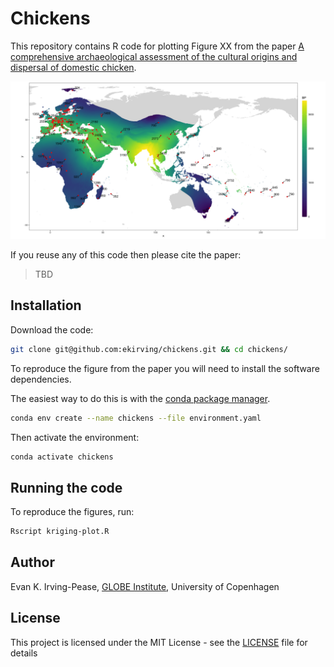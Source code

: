 # Chickens
This repository contains R code for plotting Figure XX from 
the paper [A comprehensive archaeological assessment of the cultural origins and dispersal of domestic chicken]().

![Figure XX](./figure/Figure_XX.png?raw=true)

If you reuse any of this code then please cite the paper:
> TBD

## Installation
Download the code: 
```bash
git clone git@github.com:ekirving/chickens.git && cd chickens/
```
To reproduce the figure from the paper you will need to install the software dependencies.

The easiest way to do this is with the [conda package manager](https://docs.conda.io/en/latest/).

```bash
conda env create --name chickens --file environment.yaml
```

Then activate the environment:
```bash
conda activate chickens
```

## Running the code

To reproduce the figures, run:

```bash
Rscript kriging-plot.R 
```

## Author

Evan K. Irving-Pease, [GLOBE Institute](https://globe.ku.dk/), University of Copenhagen 

## License

This project is licensed under the MIT License - see the [LICENSE](LICENSE) file for details
